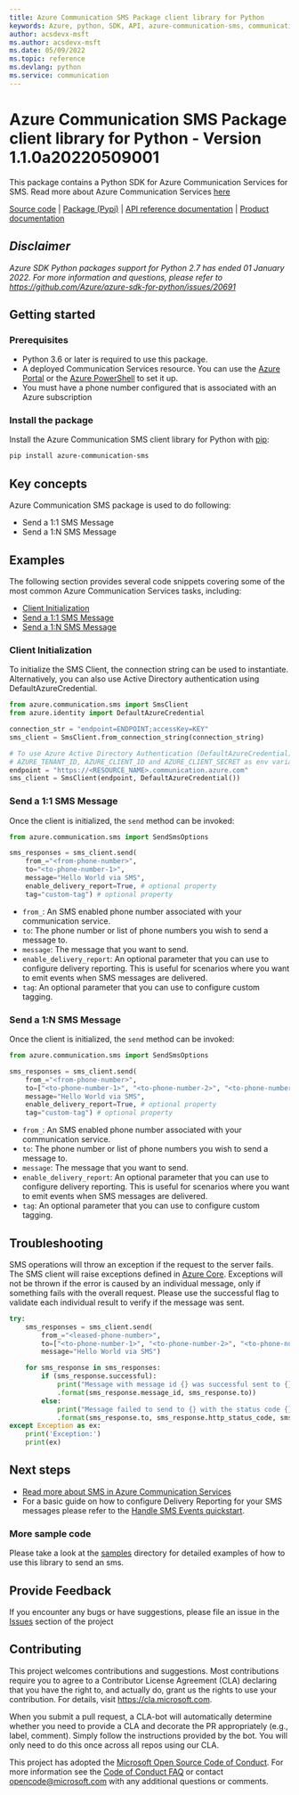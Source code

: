 ```yaml
---
title: Azure Communication SMS Package client library for Python
keywords: Azure, python, SDK, API, azure-communication-sms, communication
author: acsdevx-msft
ms.author: acsdevx-msft
ms.date: 05/09/2022
ms.topic: reference
ms.devlang: python
ms.service: communication
---
```

# Azure Communication SMS Package client library for Python - Version 1.1.0a20220509001 


This package contains a Python SDK for Azure Communication Services for SMS.
Read more about Azure Communication Services [here](/azure/communication-services/overview)

[Source code](https://github.com/Azure/azure-sdk-for-python/blob/main/sdk/communication/azure-communication-sms) | [Package (Pypi)](https://pypi.org/project/azure-communication-sms/) | [API reference documentation](https://github.com/Azure/azure-sdk-for-python/blob/main/sdk/communication/azure-communication-sms) | [Product documentation](/azure/communication-services/quickstarts/telephony-sms/send?pivots=programming-language-python)

## _Disclaimer_

_Azure SDK Python packages support for Python 2.7 has ended 01 January 2022. For more information and questions, please refer to https://github.com/Azure/azure-sdk-for-python/issues/20691_

## Getting started

### Prerequisites

- Python 3.6 or later is required to use this package.
- A deployed Communication Services resource. You can use the [Azure Portal](/azure/communication-services/quickstarts/create-communication-resource?tabs=windows&pivots=platform-azp) or the [Azure PowerShell](/powershell/module/az.communication/new-azcommunicationservice) to set it up.
- You must have a phone number configured that is associated with an Azure subscription

### Install the package

Install the Azure Communication SMS client library for Python with [pip](https://pypi.org/project/pip/):

```bash
pip install azure-communication-sms
```

## Key concepts

Azure Communication SMS package is used to do following:
- Send a 1:1 SMS Message
- Send a 1:N SMS Message

## Examples

The following section provides several code snippets covering some of the most common Azure Communication Services tasks, including:

- [Client Initialization](#client-initialization)
- [Send a 1:1 SMS Message](#send-a-11-sms-message)
- [Send a 1:N SMS Message](#send-a-1n-sms-message)

### Client Initialization

To initialize the SMS Client, the connection string can be used to instantiate.
Alternatively, you can also use Active Directory authentication using DefaultAzureCredential.

```Python
from azure.communication.sms import SmsClient
from azure.identity import DefaultAzureCredential

connection_str = "endpoint=ENDPOINT;accessKey=KEY"
sms_client = SmsClient.from_connection_string(connection_string)

# To use Azure Active Directory Authentication (DefaultAzureCredential) make sure to have
# AZURE_TENANT_ID, AZURE_CLIENT_ID and AZURE_CLIENT_SECRET as env variables.
endpoint = "https://<RESOURCE_NAME>.communication.azure.com"
sms_client = SmsClient(endpoint, DefaultAzureCredential())
```

### Send a 1:1 SMS Message

Once the client is initialized, the `send` method can be invoked:

```Python
from azure.communication.sms import SendSmsOptions

sms_responses = sms_client.send(
    from_="<from-phone-number>",
    to="<to-phone-number-1>",
    message="Hello World via SMS",
    enable_delivery_report=True, # optional property
    tag="custom-tag") # optional property
```

- `from_`: An SMS enabled phone number associated with your communication service.
- `to`: The phone number or list of phone numbers you wish to send a message to.
- `message`: The message that you want to send.
- `enable_delivery_report`: An optional parameter that you can use to configure delivery reporting. This is useful for scenarios where you want to emit events when SMS messages are delivered.
- `tag`: An optional parameter that you can use to configure custom tagging.

### Send a 1:N SMS Message

Once the client is initialized, the `send` method can be invoked:

```Python
from azure.communication.sms import SendSmsOptions

sms_responses = sms_client.send(
    from_="<from-phone-number>",
    to=["<to-phone-number-1>", "<to-phone-number-2>", "<to-phone-number-3>"],
    message="Hello World via SMS",
    enable_delivery_report=True, # optional property
    tag="custom-tag") # optional property
```

- `from_`: An SMS enabled phone number associated with your communication service.
- `to`: The phone number or list of phone numbers you wish to send a message to.
- `message`: The message that you want to send.
- `enable_delivery_report`: An optional parameter that you can use to configure delivery reporting. This is useful for scenarios where you want to emit events when SMS messages are delivered.
- `tag`: An optional parameter that you can use to configure custom tagging.


## Troubleshooting
SMS operations will throw an exception if the request to the server fails. The SMS client will raise exceptions defined in [Azure Core](https://github.com/Azure/azure-sdk-for-python/blob/main/sdk/core/azure-core/README.md). Exceptions will not be thrown if the error is caused by an individual message, only if something fails with the overall request. Please use the successful flag to validate each individual result to verify if the message was sent.

```Python
try:
    sms_responses = sms_client.send(
        from_="<leased-phone-number>",
        to=["<to-phone-number-1>", "<to-phone-number-2>", "<to-phone-number-3>"],
        message="Hello World via SMS")

    for sms_response in sms_responses:
        if (sms_response.successful):
            print("Message with message id {} was successful sent to {}"
            .format(sms_response.message_id, sms_response.to))
        else:
            print("Message failed to send to {} with the status code {} and error: {}"
            .format(sms_response.to, sms_response.http_status_code, sms_response.error_message))
except Exception as ex:
    print('Exception:')
    print(ex)
```

## Next steps
- [Read more about SMS in Azure Communication Services][next_steps]
- For a basic guide on how to configure Delivery Reporting for your SMS messages please refer to the [Handle SMS Events quickstart][handle_sms_events].

### More sample code

Please take a look at the [samples](https://github.com/Azure/azure-sdk-for-python/tree/main/sdk/communication/azure-communication-sms/samples) directory for detailed examples of how to use this library to send an sms.

## Provide Feedback

If you encounter any bugs or have suggestions, please file an issue in the [Issues](https://github.com/Azure/azure-sdk-for-python/issues) section of the project

## Contributing

This project welcomes contributions and suggestions.  Most contributions require you to agree to a
Contributor License Agreement (CLA) declaring that you have the right to, and actually do, grant us the rights to use your contribution. For details, visit https://cla.microsoft.com.

When you submit a pull request, a CLA-bot will automatically determine whether you need to provide a CLA and decorate the
PR appropriately (e.g., label, comment). Simply follow the instructions provided by the bot. You will only need to do this once across all repos using our CLA.

This project has adopted the [Microsoft Open Source Code of Conduct](https://opensource.microsoft.com/codeofconduct/).
For more information see the [Code of Conduct FAQ](https://opensource.microsoft.com/codeofconduct/faq/) or contact [opencode@microsoft.com](mailto:opencode@microsoft.com) with any additional questions or comments.

<!-- LINKS -->
[azure_core]: https://github.com/Azure/azure-sdk-for-python/blob/main/sdk/core/azure-core/README.md
[handle_sms_events]: /azure/communication-services/quickstarts/telephony-sms/handle-sms-events
[next_steps]:/azure/communication-services/quickstarts/telephony-sms/send?pivots=programming-language-python
